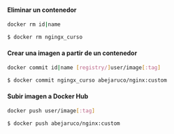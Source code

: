 #### Eliminar un contenedor

```bash
docker rm id|name
```

```bash
$ docker rm ngingx_curso
```

#### Crear una imagen a partir de un contenedor

```bash
docker commit id|name [registry/]user/image[:tag]
```

```bash
$ docker commit ngingx_curso abejaruco/nginx:custom
```

#### Subir imagen a Docker Hub

```bash
docker push user/image[:tag]
```

```bash
$ docker push abejaruco/nginx:custom
```